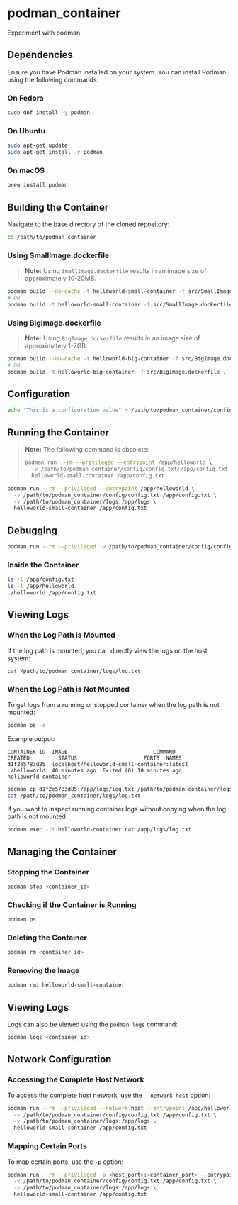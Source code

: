 # podman_container
Experiment with podman

## Dependencies
Ensure you have Podman installed on your system. You can install Podman using the following commands:

### On Fedora
```sh
sudo dnf install -y podman
```

### On Ubuntu
```sh
sudo apt-get update
sudo apt-get install -y podman
```

### On macOS
```sh
brew install podman
```

## Building the Container

Navigate to the base directory of the cloned repository:
```sh
cd /path/to/podman_container
```

### Using SmallImage.dockerfile
> **Note:** Using `SmallImage.dockerfile` results in an image size of approximately 10-20MB.
```sh
podman build --no-cache -t helloworld-small-container -f src/SmallImage.dockerfile .
# OR
podman build -t helloworld-small-container -f src/SmallImage.dockerfile .
```

### Using BigImage.dockerfile
> **Note:** Using `BigImage.dockerfile` results in an image size of approximately 1-2GB.
```sh
podman build --no-cache -t helloworld-big-container -f src/BigImage.dockerfile .
# OR
podman build -t helloworld-big-container -f src/BigImage.dockerfile .
```

## Configuration
```sh
echo "This is a configuration value" > /path/to/podman_container/config/config.txt
```

## Running the Container

> **Note:** The following command is obsolete:
> ```sh
> podman run --rm --privileged --entrypoint /app/helloworld \
>   -v /path/to/podman_container/config/config.txt:/app/config.txt \
>   helloworld-small-container /app/config.txt
> ```

```sh
podman run --rm --privileged --entrypoint /app/helloworld \
  -v /path/to/podman_container/config/config.txt:/app/config.txt \
  -v /path/to/podman_container/logs:/app/logs \
  helloworld-small-container /app/config.txt
```

## Debugging
```sh
podman run --rm --privileged -v /path/to/podman_container/config/config.txt:/app/config.txt -it helloworld-small-container sh
```

### Inside the Container
```sh
ls -l /app/config.txt
ls -l /app/helloworld
./helloworld /app/config.txt
```

## Viewing Logs

### When the Log Path is Mounted
If the log path is mounted, you can directly view the logs on the host system:
```sh
cat /path/to/podman_container/logs/log.txt
```

### When the Log Path is Not Mounted
To get logs from a running or stopped container when the log path is not mounted:
```sh
podman ps -a
```
Example output:
```
CONTAINER ID  IMAGE                           COMMAND               CREATED         STATUS                     PORTS  NAMES
d1f2e5783d85  localhost/helloworld-small-container:latest  ./helloworld  40 minutes ago  Exited (0) 10 minutes ago         helloworld-container
```
```sh
podman cp d1f2e5783d85:/app/logs/log.txt /path/to/podman_container/logs/log.txt
cat /path/to/podman_container/logs/log.txt
```

If you want to inspect running container logs without copying when the log path is not mounted:
```sh
podman exec -it helloworld-container cat /app/logs/log.txt
```

## Managing the Container

### Stopping the Container
```sh
podman stop <container_id>
```

### Checking if the Container is Running
```sh
podman ps
```

### Deleting the Container
```sh
podman rm <container_id>
```

### Removing the Image
```sh
podman rmi helloworld-small-container
```

## Viewing Logs
Logs can also be viewed using the `podman logs` command:
```sh
podman logs <container_id>
```

## Network Configuration

### Accessing the Complete Host Network
To access the complete host network, use the `--network host` option:
```sh
podman run --rm --privileged --network host --entrypoint /app/helloworld \
  -v /path/to/podman_container/config/config.txt:/app/config.txt \
  -v /path/to/podman_container/logs:/app/logs \
  helloworld-small-container /app/config.txt
```

### Mapping Certain Ports
To map certain ports, use the `-p` option:
```sh
podman run --rm --privileged -p <host_port>:<container_port> --entrypoint /app/helloworld \
  -v /path/to/podman_container/config/config.txt:/app/config.txt \
  -v /path/to/podman_container/logs:/app/logs \
  helloworld-small-container /app/config.txt
```
